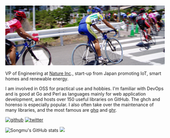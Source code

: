 ![](https://raw.githubusercontent.com/Songmu/Songmu/main/images/2004-06-05-race.jpg)

VP of Engineering at [Nature Inc](https://en.nature.global/)., start-up from Japan promoting IoT, smart homes and renewable energy.

I am involved in OSS for practical use and hobbies.
I'm familiar with DevOps and is good at Go and Perl as languages mainly for web application development, and hosts over 150 useful libraries on GitHub. The ghch and horenso is especially popular.
I also often take over the maintenance of many libraries, and the most famous are [ghq](https://github.com/x-motemen/ghq) and [ghr](https://github.com/tcnksm/ghr).

[![github](https://img.shields.io/github/followers/Songmu?label=Follow%20%40Songmu&style=social)](https://github.com/Songmu)
[![twitter](https://img.shields.io/twitter/follow/Songmu?style=social)](https://twitter.com/Songmu)

![Songmu's GitHub stats](https://github-readme-stats.vercel.app/api?username=Songmu&show_icons=true&count_private=true) ![](https://github-readme-stats.vercel.app/api/top-langs/?username=Songmu&layout=compact)
